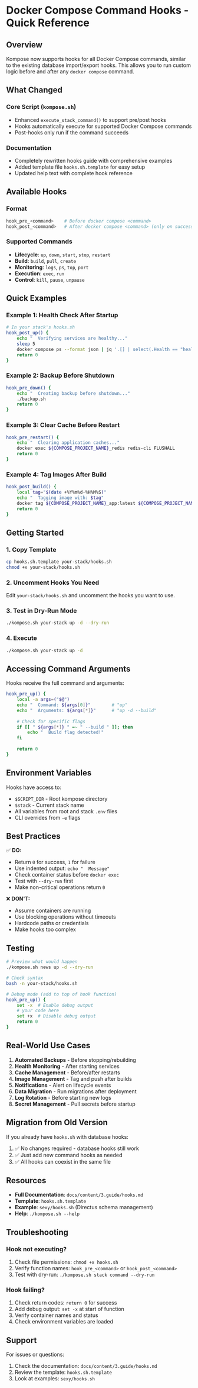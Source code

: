 # Docker Compose Command Hooks - Quick Reference

## Overview

Kompose now supports hooks for all Docker Compose commands, similar to the existing database import/export hooks. This allows you to run custom logic before and after any `docker compose` command.

## What Changed

### Core Script (`kompose.sh`)
- Enhanced `execute_stack_command()` to support pre/post hooks
- Hooks automatically execute for supported Docker Compose commands
- Post-hooks only run if the command succeeds

### Documentation
- Completely rewritten hooks guide with comprehensive examples
- Added template file `hooks.sh.template` for easy setup
- Updated help text with complete hook reference

## Available Hooks

### Format
```bash
hook_pre_<command>    # Before docker compose <command>
hook_post_<command>   # After docker compose <command> (only on success)
```

### Supported Commands
- **Lifecycle**: `up`, `down`, `start`, `stop`, `restart`
- **Build**: `build`, `pull`, `create`
- **Monitoring**: `logs`, `ps`, `top`, `port`
- **Execution**: `exec`, `run`
- **Control**: `kill`, `pause`, `unpause`

## Quick Examples

### Example 1: Health Check After Startup

```bash
# In your stack's hooks.sh
hook_post_up() {
    echo "  Verifying services are healthy..."
    sleep 5
    docker compose ps --format json | jq '.[] | select(.Health == "healthy")'
    return 0
}
```

### Example 2: Backup Before Shutdown

```bash
hook_pre_down() {
    echo "  Creating backup before shutdown..."
    ./backup.sh
    return 0
}
```

### Example 3: Clear Cache Before Restart

```bash
hook_pre_restart() {
    echo "  Clearing application caches..."
    docker exec ${COMPOSE_PROJECT_NAME}_redis redis-cli FLUSHALL
    return 0
}
```

### Example 4: Tag Images After Build

```bash
hook_post_build() {
    local tag="$(date +%Y%m%d-%H%M%S)"
    echo "  Tagging image with: $tag"
    docker tag ${COMPOSE_PROJECT_NAME}_app:latest ${COMPOSE_PROJECT_NAME}_app:$tag
    return 0
}
```

## Getting Started

### 1. Copy Template
```bash
cp hooks.sh.template your-stack/hooks.sh
chmod +x your-stack/hooks.sh
```

### 2. Uncomment Hooks You Need
Edit `your-stack/hooks.sh` and uncomment the hooks you want to use.

### 3. Test in Dry-Run Mode
```bash
./kompose.sh your-stack up -d --dry-run
```

### 4. Execute
```bash
./kompose.sh your-stack up -d
```

## Accessing Command Arguments

Hooks receive the full command and arguments:

```bash
hook_pre_up() {
    local -a args=("$@")
    echo "  Command: ${args[0]}"        # "up"
    echo "  Arguments: ${args[*]}"      # "up -d --build"
    
    # Check for specific flags
    if [[ " ${args[*]} " =~ " --build " ]]; then
        echo "  Build flag detected!"
    fi
    
    return 0
}
```

## Environment Variables

Hooks have access to:
- `$SCRIPT_DIR` - Root kompose directory
- `$stack` - Current stack name  
- All variables from root and stack `.env` files
- CLI overrides from `-e` flags

## Best Practices

✅ **DO:**
- Return `0` for success, `1` for failure
- Use indented output: `echo "  Message"`
- Check container status before `docker exec`
- Test with `--dry-run` first
- Make non-critical operations return `0`

❌ **DON'T:**
- Assume containers are running
- Use blocking operations without timeouts
- Hardcode paths or credentials
- Make hooks too complex

## Testing

```bash
# Preview what would happen
./kompose.sh news up -d --dry-run

# Check syntax
bash -n your-stack/hooks.sh

# Debug mode (add to top of hook function)
hook_pre_up() {
    set -x  # Enable debug output
    # your code here
    set +x  # Disable debug output
    return 0
}
```

## Real-World Use Cases

1. **Automated Backups** - Before stopping/rebuilding
2. **Health Monitoring** - After starting services
3. **Cache Management** - Before/after restarts
4. **Image Management** - Tag and push after builds
5. **Notifications** - Alert on lifecycle events
6. **Data Migration** - Run migrations after deployment
7. **Log Rotation** - Before starting new logs
8. **Secret Management** - Pull secrets before startup

## Migration from Old Version

If you already have `hooks.sh` with database hooks:
1. ✅ No changes required - database hooks still work
2. ✅ Just add new command hooks as needed
3. ✅ All hooks can coexist in the same file

## Resources

- **Full Documentation**: `docs/content/3.guide/hooks.md`
- **Template**: `hooks.sh.template`
- **Example**: `sexy/hooks.sh` (Directus schema management)
- **Help**: `./kompose.sh --help`

## Troubleshooting

### Hook not executing?
1. Check file permissions: `chmod +x hooks.sh`
2. Verify function names: `hook_pre_<command>` or `hook_post_<command>`
3. Test with dry-run: `./kompose.sh stack command --dry-run`

### Hook failing?
1. Check return codes: `return 0` for success
2. Add debug output: `set -x` at start of function
3. Verify container names and status
4. Check environment variables are loaded

## Support

For issues or questions:
1. Check the documentation: `docs/content/3.guide/hooks.md`
2. Review the template: `hooks.sh.template`
3. Look at examples: `sexy/hooks.sh`
